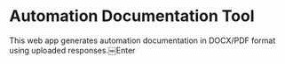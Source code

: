 # Automation Documentation Tool

This web app generates automation documentation in DOCX/PDF format using uploaded responses.￼Enter
